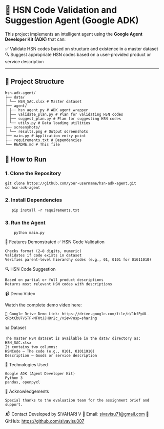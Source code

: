 # 🧠 HSN Code Validation and Suggestion Agent (Google ADK)

This project implements an intelligent agent using the **Google Agent Developer Kit (ADK)** that can:

✅ Validate HSN codes based on structure and existence in a master dataset  
🔍 Suggest appropriate HSN codes based on a user-provided product or service description

---

## 📁 Project Structure

    hsn-adk-agent/
    ├── data/
    │ └── HSN_SAC.xlsx # Master dataset
    ├── agent/
    │ ├── hsn_agent.py # ADK agent wrapper
    │ ├── validate_plan.py # Plan for validating HSN codes
    │ ├── suggest_plan.py # Plan for suggesting HSN codes
    │ └── utils.py # Data loading utilities
    ├── screenshots/
    │ └── results.png # Output screenshots
    ├── main.py # Application entry point
    ├── requirements.txt # Dependencies
    └── README.md # This file

## 🚀 How to Run

### 1. Clone the Repository

    git clone https://github.com/your-username/hsn-adk-agent.git
    cd hsn-adk-agent
### 2. Install Dependencies

       pip install -r requirements.txt
### 3. Run the Agent

        python main.py
   
🧪 Features Demonstrated
✅ HSN Code Validation

    Checks format (2–8 digits, numeric)
    Validates if code exists in dataset
    Verifies parent-level hierarchy codes (e.g., 01, 0101 for 01011010)

🔍 HSN Code Suggestion

    Based on partial or full product descriptions
    Returns most relevant HSN codes with descriptions

📹 Demo Video

  Watch the complete demo video here:
  
    📎 Google Drive Demo Link: https://drive.google.com/file/d/1bfPpUL-cRbtCbU7VSTF-MF0tJJH8r2c_/view?usp=sharing

📊 Dataset
    
    The master HSN dataset is available in the data/ directory as: HSN_SAC.xlsx
    It contains two columns:
    HSNCode – The code (e.g., 0101, 01011010)
    Description – Goods or service description

🧠 Technologies Used

    Google ADK (Agent Developer Kit)
    Python 3
    pandas, openpyxl

🙌 Acknowledgements

    Special thanks to the evaluation team for the assignment brief and support.

📬 Contact
Developed by SIVAHARI V
📧 Email: sivavisu71@gmail.com
🔗 GitHub: https://github.com/sivavisu007

